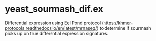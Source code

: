 # yeast_sourmash_dif.ex
Differential expression using Eel Pond protocol (https://khmer-protocols.readthedocs.io/en/latest/mrnaseq/) to determine if sourmash picks up on true differential expression signatures.

